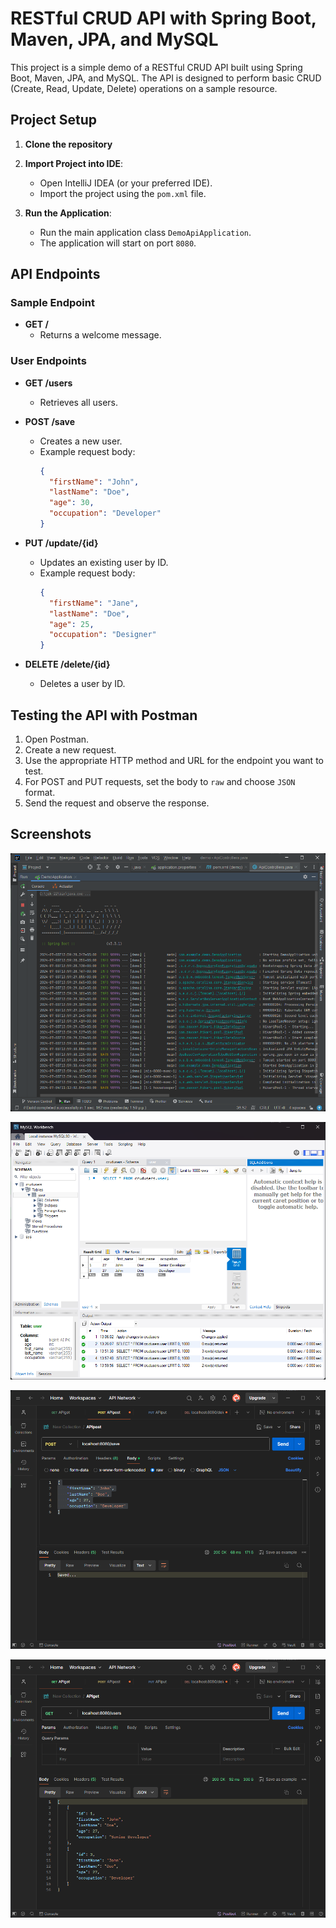 # RESTful CRUD API with Spring Boot, Maven, JPA, and MySQL

This project is a simple demo of a RESTful CRUD API built using Spring Boot, Maven, JPA, and MySQL. The API is designed to perform basic CRUD (Create, Read, Update, Delete) operations on a sample resource.

## Project Setup

1. **Clone the repository**

2. **Import Project into IDE**:
   - Open IntelliJ IDEA (or your preferred IDE).
   - Import the project using the `pom.xml` file.

3. **Run the Application**:
   - Run the main application class `DemoApiApplication`.
   - The application will start on port `8080`.

## API Endpoints

### Sample Endpoint

- **GET /**
  - Returns a welcome message.

### User Endpoints

- **GET /users**
  - Retrieves all users.

- **POST /save**
  - Creates a new user.
  - Example request body:
    ```json
    {
      "firstName": "John",
      "lastName": "Doe",
      "age": 30,
      "occupation": "Developer"
    }
    ```

- **PUT /update/{id}**
  - Updates an existing user by ID.
  - Example request body:
    ```json
    {
      "firstName": "Jane",
      "lastName": "Doe",
      "age": 25,
      "occupation": "Designer"
    }
    ```

- **DELETE /delete/{id}**
  - Deletes a user by ID.

## Testing the API with Postman

1. Open Postman.
2. Create a new request.
3. Use the appropriate HTTP method and URL for the endpoint you want to test.
4. For POST and PUT requests, set the body to `raw` and choose `JSON` format.
5. Send the request and observe the response.

## Screenshots

![Image Description](img/Screenshot1.png)

![Image Description](img/Screenshot2.png)

![Image Description](img/Screenshot3.png)

![Image Description](img/Screenshot4.png)
